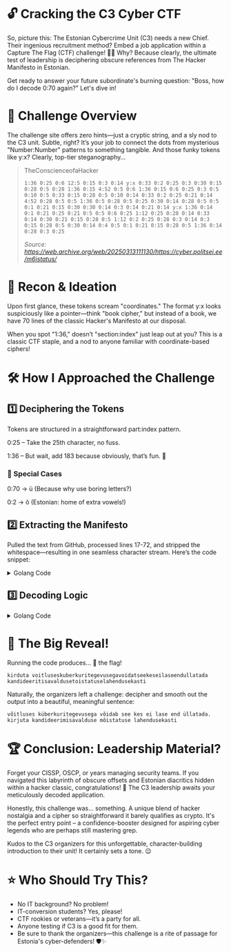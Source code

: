 # 🔓 Cracking the C3 Cyber CTF 

So, picture this: The Estonian Cybercrime Unit (C3) needs a new Chief. Their ingenious recruitment method? Embed a job application within a Capture The Flag (CTF) challenge! 🕵️‍♂️ Why? Because clearly, the ultimate test of leadership is deciphering obscure references from The Hacker Manifesto in Estonian.

Get ready to answer your future subordinate's burning question: "Boss, how do I decode 0:70 again?" Let's dive in!

# 🎯 Challenge Overview

The challenge site offers zero hints—just a cryptic string, and a sly nod to the C3 unit. Subtle, right? It’s your job to connect the dots from mysterious "Number:Number" patterns to something tangible. And those funky tokens like y:x? Clearly, top-tier steganography…

>TheConscienceofaHacker
>
> `1:36 0:25 0:6 12:5 0:15 0:3 0:14 y:x 0:33 0:2 0:25 0:3 0:30 0:15 0:28 0:5 0:28 1:36 0:15 4:52 0:5 0:6 1:36 0:15 0:6 0:25 0:3 0:5 0:10 0:5 0:33 0:15 0:28 0:5 0:10 0:14 0:33 0:2 0:25 0:21 0:14 4:52 0:28 0:5 0:5 1:36 0:5 0:28 0:5 0:25 0:30 0:14 0:28 0:5 0:5 0:1 0:21 0:15 0:30 0:30 0:14 0:3 0:14 0:21 0:14 y:x 1:36 0:14 0:1 0:21 0:25 0:21 0:5 0:5 0:6 0:25 1:12 0:25 0:28 0:14 0:33 0:14 0:30 0:21 0:15 0:28 0:5 1:12 0:2 0:25 0:28 0:3 0:14 0:3 0:15 0:28 0:5 0:30 0:14 0:4 0:5 0:1 0:21 0:15 0:28 0:5 1:36 0:14 0:28 0:3 0:25`
>
> *Source: https://web.archive.org/web/20250313111130/https://cyber.politsei.ee/m6istatus/*


# 🔎 Recon & Ideation

Upon first glance, these tokens scream "coordinates." The format y:x looks suspiciously like a pointer—think "book cipher," but instead of a book, we have 70 lines of the classic Hacker's Manifesto at our disposal.

When you spot "1:36," doesn’t "section:index" just leap out at you? This is a classic CTF staple, and a nod to anyone familiar with coordinate-based ciphers!

# 🛠️ How I Approached the Challenge
## 1️⃣ Deciphering the Tokens
Tokens are structured in a straightforward part:index pattern.

0:25 – Take the 25th character, no fuss.

1:36 – But wait, add 183 because obviously, that’s fun. 🧮
### 🦄 Special Cases
0:70 → ü (Because why use boring letters?)

0:2 → õ (Estonian: home of extra vowels!)



## 2️⃣ Extracting the Manifesto
Pulled the text from GitHub, processed lines 17-72, and stripped the whitespace—resulting in one seamless character stream. Here’s the code snippet:

<details>
  <summary>Golang Code</summary>
  
```go
// Fetches and processes a specific range of lines from the Hacker Manifesto.
func fetchManifestoContent() (string, error) {
	resp, err := http.Get("https://raw.githubusercontent.com/greyscalepress/manifestos/refs/heads/master/content/manifestos/1986-hacker-manifesto.txt")
	if err != nil {
		return "", fmt.Errorf("failed to fetch manifesto: %w", err)
	}
	defer resp.Body.Close()
	scanner := bufio.NewScanner(resp.Body)
	var processedContent strings.Builder
	lineNum := 0
	for scanner.Scan() {
		lineNum++
		if lineNum < 17 {
			continue
		}
		if lineNum > 72 {
			break
		}
		line := scanner.Text()
		for _, r := range line {
			if !unicode.IsSpace(r) {
				processedContent.WriteRune(r)
			}
		}
	}
	if err := scanner.Err(); err != nil {
		return "", fmt.Errorf("failed during scanning: %w", err)
	}
	return processedContent.String(), nil
}
```

</details>

## 3️⃣ Decoding Logic
<details>
  <summary>Golang Code</summary>

```go
func decodeCoordinate(coords, sourceText string) string {
	switch coords {
	case "y:x":
		return ". "
	case "0:0":
		return " "
	case "0:70":
		return "ü"
	case "0:2":
		return "õ"
	case "4:52":
		coords = "2:18" // Handle specific case
	}
	parts := strings.Split(coords, ":")
	p, err1 := strconv.Atoi(parts[0])
	i, err2 := strconv.Atoi(parts[1])
	if err1 != nil || err2 != nil {
		return "?" // Invalid coordinate values
	}
	if p > 0 {
		i += 183
	}
	runes := []rune(sourceText)
	if i < 0 || i >= len(runes) {
		return "#" // Coordinate out of bounds
	}
	return string(runes[i])
}
```
</details>


# 🎉 The Big Reveal!
Running the code produces... 🥁 the flag!


`kirduta voitluseskuberkuritegevusegavoidatseekeseilaseendullatada kandideeritisavaldusetoistatuselahendusekasti`

Naturally, the organizers left a challenge: decipher and smooth out the output into a beautiful, meaningful sentence:

`võitluses küberkuritegevusega võidab see kes ei lase end üllatada. kirjuta kandideerimisavalduse mõistatuse lahendusekasti`


# 🏆 Conclusion: Leadership Material?
Forget your CISSP, OSCP, or years managing security teams. If you navigated this labyrinth of obscure offsets and Estonian diacritics hidden within a hacker classic, congratulations! 🎉 The C3 leadership awaits your meticulously decoded application.

Honestly, this challenge was... something. A unique blend of hacker nostalgia and a cipher so straightforward it barely qualifies as crypto. It's the perfect entry point – a confidence-booster designed for aspiring cyber legends who are perhaps still mastering grep.

Kudos to the C3 organizers for this unforgettable, character-building introduction to their unit! It certainly sets a tone. 😉

# ⭐️ Who Should Try This?

- No IT background? No problem!
- IT-conversion students? Yes, please!
- CTF rookies or veterans—it’s a party for all.
- Anyone testing if C3 is a good fit for them.
- Be sure to thank the organizers—this challenge is a rite of passage for Estonia's cyber-defenders! 🛡️✨


